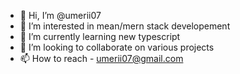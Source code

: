 - 👋 Hi, I’m @umerii07
- 👀 I’m interested in mean/mern stack developement
- 🌱 I’m currently learning new typescript
- 💞️ I’m looking to collaborate on various projects
- 📫 How to reach - umerii07@gmail.com

<!---
umerii07/umerii07 is a ✨ special ✨ repository because its `README.md` (this file) appears on your GitHub profile.
You can click the Preview link to take a look at your changes.
--->
